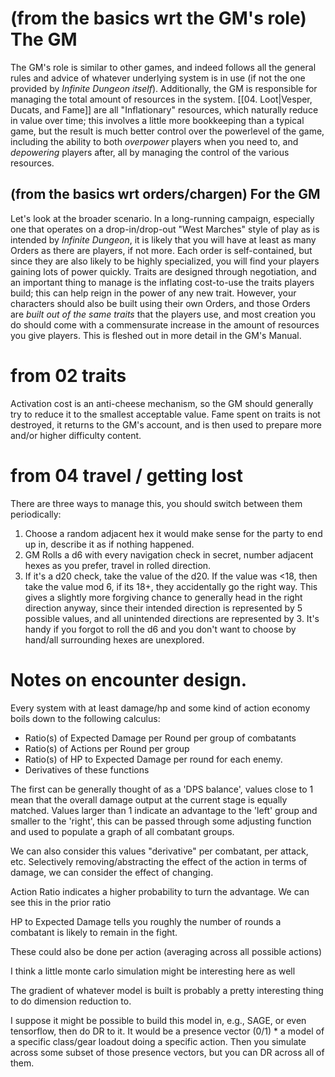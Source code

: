 
# (from the basics wrt the GM's role) The GM

The GM's role is similar to other games, and indeed follows all the general rules and advice of whatever underlying system is in use (if not the one provided by _Infinite Dungeon itself_). Additionally, the GM is responsible for managing the total amount of resources in the system. [[04. Loot|Vesper, Ducats, and Fame]] are all "Inflationary" resources, which naturally reduce in value over time; this involves a little more bookkeeping than a typical game, but the result is much better control over the powerlevel of the game, including the ability to both _overpower_ players when you need to, and _depowering_ players after, all by managing the control of the various resources.
## (from the basics wrt orders/chargen) For the GM

Let's look at the broader scenario. In a long-running campaign, especially one that operates on a drop-in/drop-out "West Marches" style of play as is intended by _Infinite Dungeon_, it is likely that you will have at least as many Orders as there are players, if not more. Each order is self-contained, but since they are also likely to be highly specialized, you will find your players gaining lots of power quickly. Traits are designed through negotiation, and an important thing to manage is the inflating cost-to-use the traits players build; this can help reign in the power of any new trait. However, your characters should also be built using their own Orders, and those Orders are _built out of the same traits_ that the players use, and most creation you do should come with a commensurate increase in the amount of resources you give players. This is fleshed out in more detail in the GM's Manual.


# from 02 traits



Activation cost is an anti-cheese mechanism, so the GM should generally try to reduce it to the smallest acceptable value. Fame spent on traits is not destroyed, it returns to the GM's account, and is then used to prepare more and/or higher difficulty content.

# from 04 travel / getting lost

There are three ways to manage this, you should switch between them periodically:

1. Choose a random adjacent hex it would make sense for the party to end up in, describe it as if nothing happened.
2. GM Rolls a d6 with every navigation check in secret, number adjacent hexes as you prefer, travel in rolled direction.
3. If it's a d20 check, take the value of the d20. If the value was <18, then take the value mod 6, if its 18+, they accidentally go the right way. This gives a slightly more forgiving chance to generally head in the right direction anyway, since their intended direction is represented by 5 possible values, and all unintended directions are represented by 3. It's handy if you forgot to roll the d6 and you don't want to choose by hand/all surrounding hexes are unexplored.


# Notes on encounter design.

Every system with at least damage/hp and some kind of action economy boils down to the following calculus:

- Ratio(s) of Expected Damage per Round per group of combatants
- Ratio(s) of Actions per Round per group
- Ratio(s) of HP to Expected Damage per round for each enemy.
- Derivatives of these functions

The first can be generally thought of as a 'DPS balance', values close to 1 mean that the overall damage output at the current stage is equally matched. Values larger than 1 indicate an advantage to the 'left' group and smaller to the 'right', this can be passed through some adjusting function and used to populate a graph of all combatant groups.

We can also consider this values "derivative" per combatant, per attack, etc. Selectively removing/abstracting the effect of the action in terms of damage, we can consider the effect of changing.

Action Ratio indicates a higher probability to turn the advantage. We can see this in the prior ratio 

HP to Expected Damage tells you roughly the number of rounds a combatant is likely to remain in the fight.

These could also be done per action (averaging across all possible actions)

I think a little monte carlo simulation might be interesting here as well

The gradient of whatever model is built is probably a pretty interesting thing to do dimension reduction to.

I suppose it might be possible to build this model in, e.g., SAGE, or even tensorflow, then do DR to it. It would be a presence vector (0/1) * a model of a specific class/gear loadout doing a specific action. Then you simulate across some subset of those presence vectors, but you can DR across all of them. 